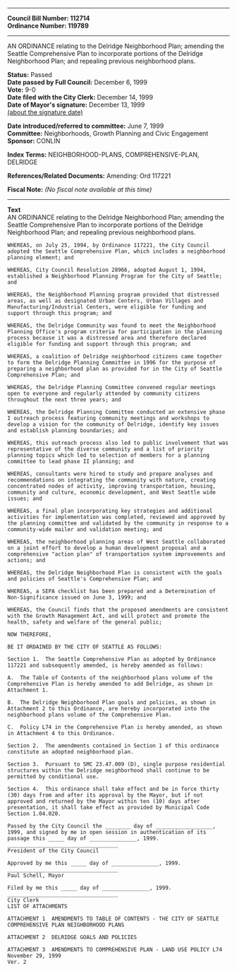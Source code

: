 * * * * *  
  
**Council Bill Number: [](#h0)[](#h2)112714**   
**Ordinance Number: 119789**  
  
* * * * *  
  
AN ORDINANCE relating to the Delridge Neighborhood Plan; amending the Seattle Comprehensive Plan to incorporate portions of the Delridge Neighborhood Plan; and repealing previous neighborhood plans.  
  
**Status:** Passed   
**Date passed by Full Council:** December 6, 1999   
**Vote:** 9-0   
**Date filed with the City Clerk:** December 14, 1999   
**Date of Mayor's signature:** December 13, 1999   
[(about the signature date)](/~public/approvaldate.htm)   
  
  
**Date introduced/referred to committee:** June 7, 1999   
**Committee:** Neighborhoods, Growth Planning and Civic Engagement   
**Sponsor:** CONLIN   
  
**Index Terms:** NEIGHBORHOOD-PLANS, COMPREHENSIVE-PLAN, DELRIDGE  
  
**References/Related Documents:** Amending: Ord 117221  
  
**Fiscal Note:** *(No fiscal note available at this time)*  
  
* * * * *  
  
**Text**  
    AN ORDINANCE relating to the Delridge Neighborhood Plan; amending the  
    Seattle Comprehensive Plan to incorporate portions of the Delridge  
    Neighborhood Plan; and repealing previous neighborhood plans.  
  
    WHEREAS, on July 25, 1994, by Ordinance 117221, the City Council  
    adopted the Seattle Comprehensive Plan, which includes a neighborhood  
    planning element; and  
  
    WHEREAS, City Council Resolution 28966, adopted August 1, 1994,  
    established a Neighborhood Planning Program for the City of Seattle;  
    and  
  
    WHEREAS, the Neighborhood Planning program provided that distressed  
    areas, as well as designated Urban Centers, Urban Villages and  
    Manufacturing/Industrial Centers, were eligible for funding and  
    support through this program; and  
  
    WHEREAS, the Delridge Community was found to meet the Neighborhood  
    Planning Office's program criteria for participation in the planning  
    process because it was a distressed area and therefore declared  
    eligible for funding and support through this program; and  
  
    WHEREAS, a coalition of Delridge neighborhood citizens came together  
    to form the Delridge Planning Committee in 1996 for the purpose of  
    preparing a neighborhood plan as provided for in the City of Seattle  
    Comprehensive Plan; and  
  
    WHEREAS, the Delridge Planning Committee convened regular meetings  
    open to everyone and regularly attended by community citizens  
    throughout the next three years; and  
  
    WHEREAS, the Delridge Planning Committee conducted an extensive phase  
    I outreach process featuring community meetings and workshops to  
    develop a vision for the community of Delridge, identify key issues  
    and establish planning boundaries; and  
  
    WHEREAS, this outreach process also led to public involvement that was  
    representative of the diverse community and a list of priority  
    planning topics which led to selection of members for a planning  
    committee to lead phase II planning; and  
  
    WHEREAS, consultants were hired to study and prepare analyses and  
    recommendations on integrating the community with nature, creating  
    concentrated nodes of activity, improving transportation, housing,  
    community and culture, economic development, and West Seattle wide  
    issues; and  
  
    WHEREAS, a final plan incorporating key strategies and additional  
    activities for implementation was completed, reviewed and approved by  
    the planning committee and validated by the community in response to a  
    community-wide mailer and validation meeting; and  
  
    WHEREAS, the neighborhood planning areas of West Seattle collaborated  
    on a joint effort to develop a human development proposal and a  
    comprehensive "action plan" of transportation system improvements and  
    actions; and  
  
    WHEREAS, the Delridge Neighborhood Plan is consistent with the goals  
    and policies of Seattle's Comprehensive Plan; and  
  
    WHEREAS, a SEPA checklist has been prepared and a Determination of  
    Non-Significance issued on June 3, 1999; and  
  
    WHEREAS, the Council finds that the proposed amendments are consistent  
    with the Growth Management Act, and will protect and promote the  
    health, safety and welfare of the general public;  
  
    NOW THEREFORE,  
  
    BE IT ORDAINED BY THE CITY OF SEATTLE AS FOLLOWS:  
  
    Section 1.  The Seattle Comprehensive Plan as adopted by Ordinance  
    117221 and subsequently amended, is hereby amended as follows:  
  
    A.  The Table of Contents of the neighborhood plans volume of the  
    Comprehensive Plan is hereby amended to add Delridge, as shown in  
    Attachment 1.  
  
    B.  The Delridge Neighborhood Plan goals and policies, as shown in  
    Attachment 2 to this Ordinance, are hereby incorporated into the  
    neighborhood plans volume of the Comprehensive Plan.  
  
    C.  Policy L74 in the Comprehensive Plan is hereby amended, as shown  
    in Attachment 4 to this Ordinance.  
  
    Section 2.  The amendments contained in Section 1 of this ordinance  
    constitute an adopted neighborhood plan.  
  
    Section 3.  Pursuant to SMC 23.47.009 (D), single purpose residential  
    structures within the Delridge neighborhood shall continue to be  
    permitted by conditional use.  
  
    Section 4.  This ordinance shall take effect and be in force thirty  
    (30) days from and after its approval by the Mayor, but if not  
    approved and returned by the Mayor within ten (10) days after  
    presentation, it shall take effect as provided by Municipal Code  
    Section 1.04.020.  
  
    Passed by the City Council the ________ day of __________________,  
    1999, and signed by me in open session in authentication of its  
    passage this _____ day of _______________, 1999.  
    ___________________________________  
    President of the City Council  
  
    Approved by me this _____ day of _______________, 1999.  
    ___________________________________  
    Paul Schell, Mayor  
  
    Filed by me this _____ day of _______________, 1999.  
    ___________________________________  
    City Clerk  
    LIST OF ATTACHMENTS  
  
    ATTACHMENT 1  AMENDMENTS TO TABLE OF CONTENTS - THE CITY OF SEATTLE  
    COMPREHENSIVE PLAN NEIGHBORHOOD PLANS  
  
    ATTACHMENT 2  DELRIDGE GOALS AND POLICIES  
  
    ATTACHMENT 3  AMENDMENTS TO COMPREHENSIVE PLAN - LAND USE POLICY L74  
    November 29, 1999  
    Ver. 2  
